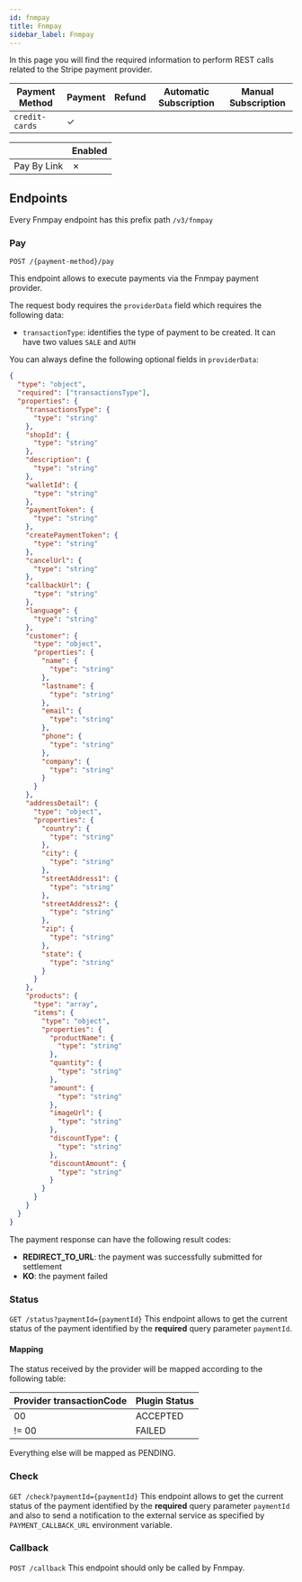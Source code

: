 ```yaml
---
id: fnmpay
title: Fnmpay
sidebar_label: Fnmpay
---
```




In this page you will find the required information to perform REST calls related to the Stripe payment provider.

| Payment Method | Payment | Refund | Automatic Subscription | Manual Subscription |
|----------------|---------|--------|------------------------|---------------------|
| `credit-cards` | ✓       |        |                        |                     |

|              | Enabled |
|--------------|---------|
| Pay By Link  | ✗       |

## Endpoints

Every Fnmpay endpoint has this prefix path `/v3/fnmpay`

### Pay

`POST /{payment-method}/pay`

This endpoint allows to execute payments via the Fnmpay payment provider.

The request body requires the `providerData` field which requires the following data:
- `transactionType`: identifies the type of payment to be created. It can have two values `SALE` and `AUTH`

You can always define the following optional fields in `providerData`:
```json
{
  "type": "object",
  "required": ["transactionsType"],
  "properties": {
    "transactionsType": {
      "type": "string"
    },
    "shopId": {
      "type": "string"
    },
    "description": {
      "type": "string"
    },
    "walletId": {
      "type": "string"
    },
    "paymentToken": {
      "type": "string"
    },
    "createPaymentToken": {
      "type": "string"
    },
    "cancelUrl": {
      "type": "string"
    },
    "callbackUrl": {
      "type": "string"
    },
    "language": {
      "type": "string"
    },
    "customer": {
      "type": "object",
      "properties": {
        "name": {
          "type": "string"
        },
        "lastname": {
          "type": "string"
        },
        "email": {
          "type": "string"
        },
        "phone": {
          "type": "string"
        },
        "company": {
          "type": "string"
        }
      }
    },
    "addressDetail": {
      "type": "object",
      "properties": {
        "country": {
          "type": "string"
        },
        "city": {
          "type": "string"
        },
        "streetAddress1": {
          "type": "string"
        },
        "streetAddress2": {
          "type": "string"
        },
        "zip": {
          "type": "string"
        },
        "state": {
          "type": "string"
        }
      }
    },
    "products": {
      "type": "array",
      "items": {
        "type": "object",
        "properties": {
          "productName": {
            "type": "string"
          },
          "quantity": {
            "type": "string"
          },
          "amount": {
            "type": "string"
          },
          "imageUrl": {
            "type": "string"
          },
          "discountType": {
            "type": "string"
          },
          "discountAmount": {
            "type": "string"
          }
        }
      }
    }
  }
}
```

The payment response can have the following result codes:
- **REDIRECT_TO_URL**: the payment was successfully submitted for settlement
- **KO**: the payment failed

### Status

`GET /status?paymentId={paymentId}`
This endpoint allows to get the current status of the payment identified by the **required** query parameter `paymentId`.

#### Mapping
The status received by the provider will be mapped according to the following table:

| Provider transactionCode | Plugin Status |
|--------------------------|---------------|
| 00                       | ACCEPTED      |
| != 00                    | FAILED        |

Everything else will be mapped as PENDING.

### Check

`GET /check?paymentId={paymentId}`
This endpoint allows to get the current status of the payment identified by the **required** query parameter `paymentId` and also to send a notification to the external service as specified by `PAYMENT_CALLBACK_URL` environment variable.

### Callback

`POST /callback`
This endpoint should only be called by Fnmpay.
